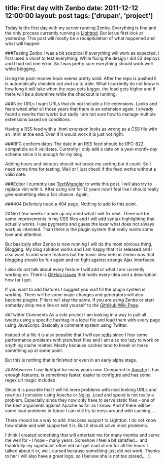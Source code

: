 title: First day with Zenbo
date: 2011-12-12 12:00:00
layout: post
tags: ['drupan', 'project']
---
Today is the first day with my server running Zenbo. Everything is fine and the only
process currently running is [Lighttpd][1]. But let us first look at yesterday. This post will
mostly be a recapitulation of what happened and what will happen.
<!--MORE-->

###Testing Zenbo
I was a bit sceptical if everything will work as expected. I first used a
vhost to test everything. While fixing the design I did 23 deploys and I had
not one error. So I was pretty sure everything should work well while blogging.

Using the post-receive hook seems pretty solid. After the repo is pushed it is automatically
checked out and up to date. What I currently do not know is how long it will take when
the repo gets bigger, the load gets higher and if there will be a downtime while the
checkout is running.

###Nice URLs
I want URLs that do not include a file extensions. Looks and feels wired after all
those years that there is an extension again. I already found a rewrite that works
but sadly I am not sure how to manage multiple extensions based on conditions.

Having a RSS feed with a .html extension looks as wrong as a CSS file with an .html
at the end. Even if it would work it is just not right.

###RFC conform dates
The date in an RSS feed should be RFC-822 compatible so it validates. Currently I
only add a date on a year-month-day scheme since it is enough for my blog.

Adding hours and minutes should not break my sorting but it could. So I need some
time for testing. Well or I just check if the feed works without a valid date.

###Editor
I currently use [TextWrangler][6] to write this post. I will also try to replace vim with it.
After using vim for 12 years now I feel like I should really give something else a fair
chance. Again.

###404
Definitely need a 404 page. Nothing to add to this point.

##Next few weeks
I made up my mind what I will fix next. There will be some improvements in my
CSS files and I will add syntax highlighting that actually works. I use pygments and
guess the lexer what does not always work as intended. Than there is the plugin
system that really wants some love and attention.

But basically after Zenbo is now running I will do the most obvious thing. Blogging.
My blog solution works and I am happy that it is released and I also want to add
some features but the basic idea behind Zenbo was that blogging should be fun
again and no fight against strange Ajax interfaces.

I also do not talk about every feature I will add or what I am currently working on.
There is [GitHub Issues][2] that holds every idea and a description how far I got.

If you want to add features I suggest you wait till the plugin system is working. There
will be some major changes and generators will also become plugins. Filters will stay
the same. If you are using Zenbo or start someday drop me a line or add yourself to
the [GithHub Wiki Page][3].

##Twitter Comments
As a side project I am looking in a way to pull all tweets using a specific hashtag in
a local file and load them with every page using JavaScript. Basically a comment
system using Twitter.

Instead of a file it is also possible that I will use [redis][7] since I fear some performance
problems with plain/text files and I am also too lazy to work on anything cache
related. Mostly because caches tend to break or mess something up at some point.

But this is nothing that is finished or even in an early alpha stage.

##Webserver
I use lighttpd for many years now. Compared to [Apache][4] it has enough features, is
sometimes faster, easier to configure and has some regex url magic included.

Since it is possible that I will hit more problems with nice looking URLs and rewrites
I consider using Apache or [Nginx][5]. Load and speed is not really a problem. Especially
since they now only have to serve static files - one of the best arguments against
Apache as far as I know. And if there will be some load problems in future I can still
try to mess around with caching,...

There should be a way to add .htaccess support to Lighttpd. I do not know how stable
and well supported it is. But it should solve most problems.

I think I created something that will entertain me for many months and serve me well
for - I hope - many years. Somehow I feel a bit satisfied... and thankfully my 
significant other did not get mad at me for all the hours I talked about it or, well,
cursed because something just did not work. Thanks to her I will also have a great
logo, so I believe she is not too pissed,... :)

[1]: http://www.lighttpd.net/
[2]: https://github.com/fallenhitokiri/Zenbo/issues?sort=created&direction=desc&state=open
[3]: https://github.com/fallenhitokiri/Zenbo/wiki/Who%3F
[4]: http://httpd.apache.org/ 
[5]: http://nginx.org/
[6]: http://www.barebones.com/products/textwrangler/
[7]: http://redis.io/